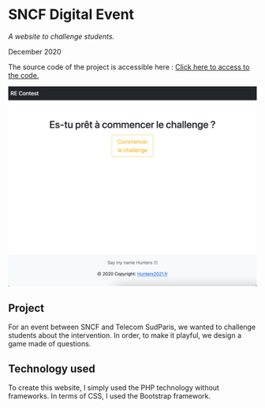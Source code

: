 # SNCF Digital Event
*A website to challenge students.*

December 2020

The source code of the project is accessible here : [Click here to access to the code.](https://github.com/simon-cherel/SNCF-Challenge)

![Website preview](/project_2.jpg)

## Project

For an event between SNCF and Telecom SudParis, we wanted to challenge students about the intervention. In order, to make it playful, we design a game made of questions.

## Technology used

To create this website, I simply used the PHP technology without frameworks. In terms of CSS, I used the Bootstrap framework.
